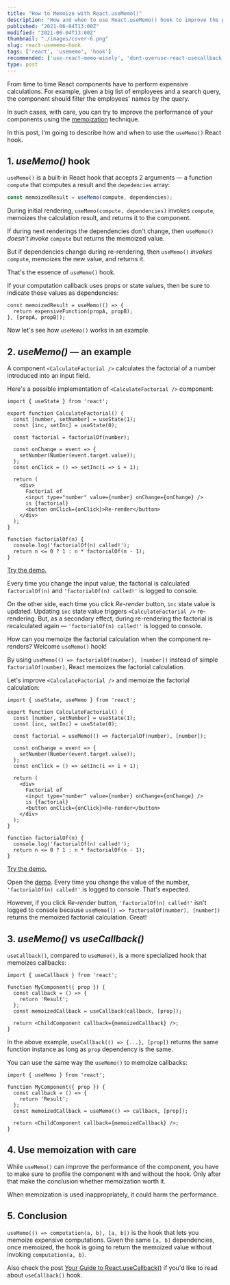 ```yaml
---
title: "How to Memoize with React.useMemo()"
description: "How and when to use React.useMemo() hook to improve the performance of React components."  
published: "2021-06-04T13:00Z"
modified: "2021-06-04T13:00Z"
thumbnail: "./images/cover-6.png"
slug: react-usememo-hook
tags: ['react', 'usememo', 'hook']
recommended: ['use-react-memo-wisely', 'dont-overuse-react-usecallback']
type: post
---
```


From time to time React components have to perform expensive calculations. For example, given a big list of employees and a search query, the component should filter the employees' names by the query.  

In such cases, with care, you can try to improve the performance of your components using the [memoization](https://en.wikipedia.org/wiki/Memoization) technique.  

In this post, I'm going to describe how and when to use the `useMemo()` React hook.  

## 1. *useMemo()* hook

`useMemo()` is a built-in React hook that accepts 2 arguments &mdash; a function `compute` that computes a result and the `depedencies` array:  

```javascript
const memoizedResult = useMemo(compute, dependencies);
```

During initial rendering, `useMemo(compute, dependencies)` invokes `compute`, memoizes the calculation result, and returns it to the component.  

If during next renderings the dependencies don't change, then `useMemo()` *doesn't invoke* `compute` but returns the memoized value. 

But if dependencies change during re-rendering, then `useMemo()` *invokes* `compute`, memoizes the new value, and returns it.  

That's the essence of `useMemo()` hook.  

If your computation callback uses props or state values, then be sure to indicate these values as dependencies:

```javascript{2}
const memoizedResult = useMemo(() => {
  return expensiveFunction(propA, propB);
}, [propA, propB]);
```

Now let's see how `useMemo()` works in an example.  

## 2. *useMemo()* &mdash; an example

A component `<CalculateFactorial />` calculates the factorial of a number introduced into an input field.

Here's a possible implementation of `<CalculateFactorial />` component:

```jsx{6,27}
import { useState } from 'react';

export function CalculateFactorial() {
  const [number, setNumber] = useState(1);
  const [inc, setInc] = useState(0);

  const factorial = factorialOf(number);

  const onChange = event => {
    setNumber(Number(event.target.value));
  };
  const onClick = () => setInc(i => i + 1);
  
  return (
    <div>
      Factorial of 
      <input type="number" value={number} onChange={onChange} />
      is {factorial}
      <button onClick={onClick}>Re-render</button>
    </div>
  );
}

function factorialOf(n) {
  console.log('factorialOf(n) called!');
  return n <= 0 ? 1 : n * factorialOf(n - 1);
}
```

[Try the demo.](https://codesandbox.io/s/factorial-without-memoization-26yp4?file=/src/App.js)

Every time you change the input value, the factorial is calculated `factorialOf(n)` and `'factorialOf(n) called!'` is logged to console.  

On the other side, each time you click *Re-render* button, `inc` state value is updated. Updating `inc` state value triggers `<CalculateFactorial />` re-rendering. But, as a secondary effect, during re-rendering the factorial is recalculated again &mdash; `'factorialOf(n) called!'` is logged to console.  

How can you memoize the factorial calculation when the component re-renders? Welcome `useMemo()` hook!  

By using `useMemo(() => factorialOf(number), [number])` instead of simple `factorialOf(number)`, React memoizes the factorial calculation.  

Let's improve `<CalculateFactorial />` and memoize the factorial calculation:

```jsx{6,27}
import { useState, useMemo } from 'react';

export function CalculateFactorial() {
  const [number, setNumber] = useState(1);
  const [inc, setInc] = useState(0);

  const factorial = useMemo(() => factorialOf(number), [number]);

  const onChange = event => {
    setNumber(Number(event.target.value));
  };
  const onClick = () => setInc(i => i + 1);
  
  return (
    <div>
      Factorial of 
      <input type="number" value={number} onChange={onChange} />
      is {factorial}
      <button onClick={onClick}>Re-render</button>
    </div>
  );
}

function factorialOf(n) {
  console.log('factorialOf(n) called!');
  return n <= 0 ? 1 : n * factorialOf(n - 1);
}
```

[Try the demo.](https://codesandbox.io/s/factorial-with-memoization-65mkk?file=/src/App.js)

Open the [demo](https://codesandbox.io/s/factorial-with-memoization-65mkk?file=/src/App.js). Every time you change the value of the number, `'factorialOf(n) called!'` is logged to console. That's expected.  

However, if you click *Re-render* button, `'factorialOf(n) called!'` isn't logged to console because `useMemo(() => factorialOf(number), [number])` returns the memoized factorial calculation. Great! 

## 3. *useMemo()* vs *useCallback()*

`useCallback()`, compared to `useMemo()`, is a more specialized hook that memoizes callbacks:  

```jsx{6}
import { useCallback } from 'react';

function MyComponent({ prop }) {
  const callback = () => {
    return 'Result';
  };
  const memoizedCallback = useCallback(callback, [prop]);
  
  return <ChildComponent callback={memoizedCallback} />;
}
```

In the above example, `useCallback(() => {...}, [prop])` returns the same function instance as long as `prop` dependency is the same. 

You can use the same way the `useMemo()` to memoize callbacks:

```jsx{6}
import { useMemo } from 'react';

function MyComponent({ prop }) {
  const callback = () => {
    return 'Result';
  };
  const memoizedCallback = useMemo(() => callback, [prop]);
  
  return <ChildComponent callback={memoizedCallback} />;
}
```

## 4. Use memoization with care

While `useMemo()` can improve the performance of the component, you have to make sure to profile the component with and without the hook. Only after that make the conclusion whether memoization worth it.   

When memoization is used inappropriately, it could harm the performance.  

## 5. Conclusion

`useMemo(() => computation(a, b), [a, b])` is the hook that lets you memoize expensive computations. Given the same `[a, b]` dependencies, once memoized, the hook is 
going to return the memoized value without invoking `computation(a, b)`.  

Also check the post [Your Guide to React.useCallback()](/dont-overuse-react-usecallback/) if you'd like to read about `useCallback()` hook.  
